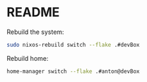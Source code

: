 # README

Rebuild the system:

```bash
sudo nixos-rebuild switch --flake .#devBox
```

Rebuild home:
```bash
home-manager switch --flake .#anton@devBox
```